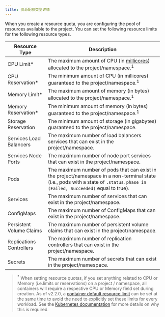 ```yaml
---
title: 资源配额类型详情
---
```


When you create a resource quota, you are configuring the pool of resources available to the project. You can set the following resource limits for the following resource types.

| Resource Type            | Description                                                                                                                                                                                       |
| ------------------------ | ------------------------------------------------------------------------------------------------------------------------------------------------------------------------------------------------- |
| CPU Limit\*              | The maximum amount of CPU (in [millicores](https://kubernetes.io/docs/concepts/configuration/manage-compute-resources-container/#meaning-of-cpu)) allocated to the project/namespace.<sup>1</sup> |
| CPU Reservation\*        | The minimum amount of CPU (in millicores) guaranteed to the project/namespace.<sup>1</sup>                                                                                                        |
| Memory Limit\*           | The maximum amount of memory (in bytes) allocated to the project/namespace.<sup>1</sup>                                                                                                           |
| Memory Reservation\*     | The minimum amount of memory (in bytes) guaranteed to the project/namespace.<sup>1</sup>                                                                                                          |
| Storage Reservation      | The minimum amount of storage (in gigabytes) guaranteed to the project/namespace.|
| Services Load Balancers  | The maximum number of load balancers services that can exist in the project/namespace.|
| Services Node Ports      | The maximum number of node port services that can exist in the project/namespace.|
| Pods                     | The maximum number of pods that can exist in the project/namespace in a non-terminal state (i.e., pods with a state of `.status.phase in (Failed, Succeeded)` equal to true).|
| Services                 | The maximum number of services that can exist in the project/namespace.|
| ConfigMaps               | The maximum number of ConfigMaps that can exist in the project/namespace.|
| Persistent Volume Claims | The maximum number of persistent volume claims that can exist in the project/namespace.|
| Replications Controllers | The maximum number of replication controllers that can exist in the project/namespace.|
| Secrets                  | The maximum number of secrets that can exist in the project/namespace.|

> **<sup>\*</sup>** When setting resource quotas, if you set anything related to CPU or Memory (i.e.limits or reservations) on a project / namespace, all containers will require a respective CPU or Memory field set during creation. As of v2.2.0, a [container default resource limit](#setting-container-default-resource-limit) can be set at the same time to avoid the need to explicitly set these limits for every workload. See the [Kubernetes documentation](https://kubernetes.io/docs/concepts/policy/resource-quotas/#requests-vs-limits) for more details on why this is required.


